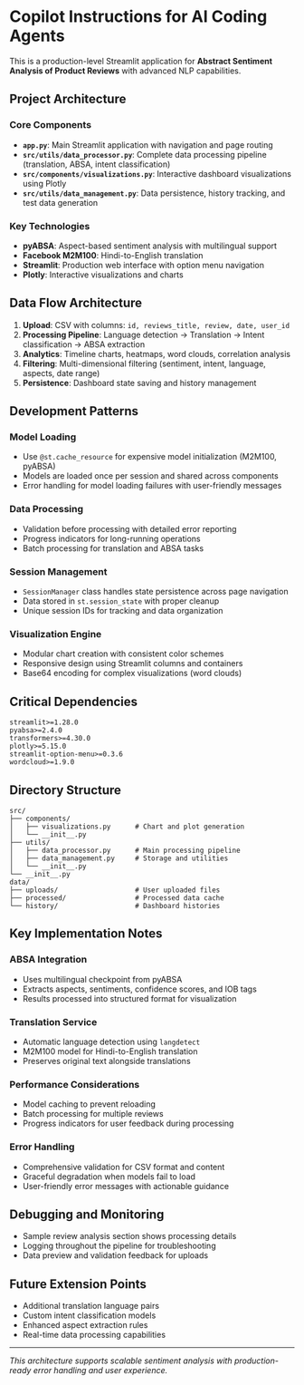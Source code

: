 # Copilot Instructions for AI Coding Agents

This is a production-level Streamlit application for **Abstract Sentiment Analysis of Product Reviews** with advanced NLP capabilities.

## Project Architecture

### Core Components
- **`app.py`**: Main Streamlit application with navigation and page routing
- **`src/utils/data_processor.py`**: Complete data processing pipeline (translation, ABSA, intent classification)
- **`src/components/visualizations.py`**: Interactive dashboard visualizations using Plotly
- **`src/utils/data_management.py`**: Data persistence, history tracking, and test data generation

### Key Technologies
- **pyABSA**: Aspect-based sentiment analysis with multilingual support
- **Facebook M2M100**: Hindi-to-English translation
- **Streamlit**: Production web interface with option menu navigation
- **Plotly**: Interactive visualizations and charts

## Data Flow Architecture
1. **Upload**: CSV with columns: `id, reviews_title, review, date, user_id`
2. **Processing Pipeline**: Language detection → Translation → Intent classification → ABSA extraction
3. **Analytics**: Timeline charts, heatmaps, word clouds, correlation analysis
4. **Filtering**: Multi-dimensional filtering (sentiment, intent, language, aspects, date range)
5. **Persistence**: Dashboard state saving and history management

## Development Patterns

### Model Loading
- Use `@st.cache_resource` for expensive model initialization (M2M100, pyABSA)
- Models are loaded once per session and shared across components
- Error handling for model loading failures with user-friendly messages

### Data Processing
- Validation before processing with detailed error reporting
- Progress indicators for long-running operations
- Batch processing for translation and ABSA tasks

### Session Management
- `SessionManager` class handles state persistence across page navigation
- Data stored in `st.session_state` with proper cleanup
- Unique session IDs for tracking and data organization

### Visualization Engine
- Modular chart creation with consistent color schemes
- Responsive design using Streamlit columns and containers
- Base64 encoding for complex visualizations (word clouds)

## Critical Dependencies
```
streamlit>=1.28.0
pyabsa>=2.4.0
transformers>=4.30.0
plotly>=5.15.0
streamlit-option-menu>=0.3.6
wordcloud>=1.9.0
```

## Directory Structure
```
src/
├── components/
│   ├── visualizations.py      # Chart and plot generation
│   └── __init__.py
├── utils/
│   ├── data_processor.py      # Main processing pipeline
│   ├── data_management.py     # Storage and utilities
│   └── __init__.py
└── __init__.py
data/
├── uploads/                   # User uploaded files
├── processed/                 # Processed data cache
└── history/                   # Dashboard histories
```

## Key Implementation Notes

### ABSA Integration
- Uses multilingual checkpoint from pyABSA
- Extracts aspects, sentiments, confidence scores, and IOB tags
- Results processed into structured format for visualization

### Translation Service
- Automatic language detection using `langdetect`
- M2M100 model for Hindi-to-English translation
- Preserves original text alongside translations

### Performance Considerations
- Model caching to prevent reloading
- Batch processing for multiple reviews
- Progress indicators for user feedback during processing

### Error Handling
- Comprehensive validation for CSV format and content
- Graceful degradation when models fail to load
- User-friendly error messages with actionable guidance

## Debugging and Monitoring
- Sample review analysis section shows processing details
- Logging throughout the pipeline for troubleshooting
- Data preview and validation feedback for uploads

## Future Extension Points
- Additional translation language pairs
- Custom intent classification models
- Enhanced aspect extraction rules
- Real-time data processing capabilities

---
_This architecture supports scalable sentiment analysis with production-ready error handling and user experience._
